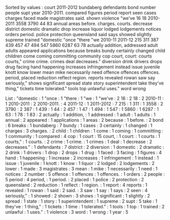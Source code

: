 Sorted by values :
court 2011-2012 bundaberg defendants bond number people supt year 2010-2011. compared figures period report seen cases charges faced made magistrates said. shown violence "we've 16 18 2010-2011 3558 3790 44 83 annual areas before. charges. courts. decrease district domestic dramatic drop increase liquor lodged lodgements notices orders period. police protection queensland said says showed slightly supreme trained "domestic "once "there "we 2010-11 2011-12 215 311 387 439 457 47 494 547 5860 6287 63 78 actually addition, addressed adult adults appeared applications because breaks bundy certainly changed child children come coming committing community cop court, court: courts courts," crime crime. crimes deal decreases." diversion drink drivers drops drug facing hand happening increases infringement instead issue juvenile knott know lower mean mike necessarily need offence offences offences. period, placed reduction reflect region. reports revealed rowan saw say seriously," shows significant spread state story superintendent take they've thing," tickets time tolerated." tools top unlawful uses." word wrong 

List :
"domestic : 1
"once : 1
"there : 1
"we : 1
"we've : 2
16 : 2
18 : 2
2010-11 : 1
2010-2011 : 2
2010-2011. : 4
2011-12 : 1
2011-2012 : 7
215 : 1
311 : 1
3558 : 2
3790 : 2
387 : 1
439 : 1
44 : 2
457 : 1
47 : 1
494 : 1
547 : 1
5860 : 1
6287 : 1
63 : 1
78 : 1
83 : 2
actually : 1
addition, : 1
addressed : 1
adult : 1
adults : 1
annual : 2
appeared : 1
applications : 1
areas : 2
because : 1
before. : 2
bond : 6
breaks : 1
bundaberg : 7
bundy : 1
cases : 3
certainly : 1
changed : 1
charges : 3
charges. : 2
child : 1
children : 1
come : 1
coming : 1
committing : 1
community : 1
compared : 4
cop : 1
court : 15
court, : 1
court: : 1
courts : 1
courts," : 1
courts. : 2
crime : 1
crime. : 1
crimes : 1
deal : 1
decrease : 2
decreases." : 1
defendants : 7
district : 2
diversion : 1
domestic : 2
dramatic : 2
drink : 1
drivers : 1
drop : 2
drops : 1
drug : 1
faced : 3
facing : 1
figures : 4
hand : 1
happening : 1
increase : 2
increases : 1
infringement : 1
instead : 1
issue : 1
juvenile : 1
knott : 1
know : 1
liquor : 2
lodged : 2
lodgements : 2
lower : 1
made : 3
magistrates : 3
mean : 1
mike : 1
necessarily : 1
need : 1
notices : 2
number : 5
offence : 1
offences : 1
offences. : 1
orders : 2
people : 5
period : 4
period, : 1
period. : 2
placed : 1
police : 2
protection : 2
queensland : 2
reduction : 1
reflect : 1
region. : 1
report : 4
reports : 1
revealed : 1
rowan : 1
said : 2
said. : 3
saw : 1
say : 1
says : 2
seen : 4
seriously," : 1
showed : 2
shown : 3
shows : 1
significant : 1
slightly : 2
spread : 1
state : 1
story : 1
superintendent : 1
supreme : 2
supt : 5
take : 1
they've : 1
thing," : 1
tickets : 1
time : 1
tolerated." : 1
tools : 1
top : 1
trained : 2
unlawful : 1
uses." : 1
violence : 3
word : 1
wrong : 1
year : 5
